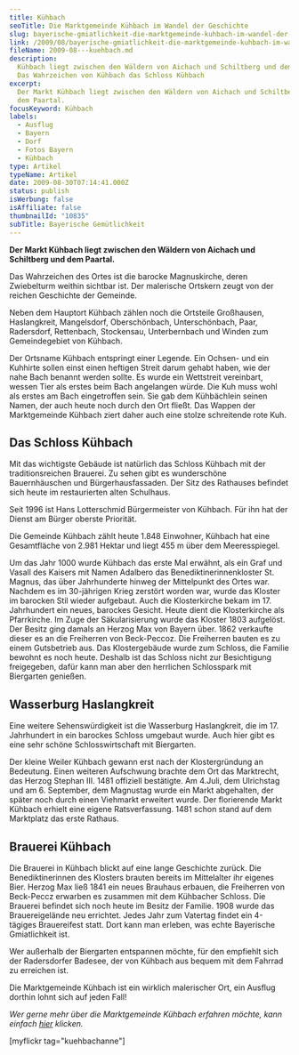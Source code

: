 ```yaml
---
title: Kühbach
seoTitle: Die Marktgemeinde Kühbach im Wandel der Geschichte
slug: bayerische-gmiatlichkeit-die-marktgemeinde-kuhbach-im-wandel-der-geschichte
link: /2009/08/bayerische-gmiatlichkeit-die-marktgemeinde-kuhbach-im-wandel-der-geschichte/
fileName: 2009-08---kuehbach.md
description:
  Kühbach liegt zwischen den Wäldern von Aichach und Schiltberg und dem Paartal.
  Das Wahrzeichen von Kühbach das Schloss Kühbach
excerpt:
  Der Markt Kühbach liegt zwischen den Wäldern von Aichach und Schiltberg und
  dem Paartal.
focusKeyword: Kühbach
labels:
  - Ausflug
  - Bayern
  - Dorf
  - Fotos Bayern
  - Kühbach
type: Artikel
typeName: Artikel
date: 2009-08-30T07:14:41.000Z
status: publish
isWerbung: false
isAffiliate: false
thumbnailId: "10835"
subTitle: Bayerische Gemütlichkeit
---
```


<strong>Der Markt Kühbach liegt zwischen den Wäldern von Aichach und Schiltberg
und dem Paartal. </strong>

Das Wahrzeichen des Ortes ist die barocke Magnuskirche, deren Zwiebelturm
weithin sichtbar ist. Der malerische Ortskern zeugt von der reichen Geschichte
der Gemeinde.

Neben dem Hauptort Kühbach zählen noch die Ortsteile Großhausen, Haslangkreit,
Mangelsdorf, Oberschönbach, Unterschönbach, Paar, Radersdorf, Rettenbach,
Stockensau, Unterbernbach und Winden zum Gemeindegebiet von Kühbach.

Der Ortsname Kühbach entspringt einer Legende. Ein Ochsen- und ein Kuhhirte
sollen einst einen heftigen Streit darum gehabt haben, wie der nahe Bach benannt
werden sollte. Es wurde ein Wettstreit vereinbart, wessen Tier als erstes beim
Bach angelangen würde. Die Kuh muss wohl als erstes am Bach eingetroffen sein.
Sie gab dem Kühbächlein seinen Namen, der auch heute noch durch den Ort fließt.
Das Wappen der Marktgemeinde Kühbach ziert daher auch eine stolze schreitende
rote Kuh.

## Das Schloss Kühbach

Mit das wichtigste Gebäude ist natürlich das Schloss Kühbach mit der
traditionsreichen Brauerei. Zu sehen gibt es wunderschöne Bauernhäuschen und
Bürgerhausfassaden. Der Sitz des Rathauses befindet sich heute im restaurierten
alten Schulhaus.

Seit 1996 ist Hans Lotterschmid Bürgermeister von Kühbach. Für ihn hat der
Dienst am Bürger oberste Priorität.

Die Gemeinde Kühbach zählt heute 1.848 Einwohner, Kühbach hat eine Gesamtfläche
von 2.981 Hektar und liegt 455 m über dem Meeresspiegel.

Um das Jahr 1000 wurde Kühbach das erste Mal erwähnt, als ein Graf und Vasall
des Kaisers mit Namen Adalbero das Benediktinerinnenkloster St. Magnus, das über
Jahrhunderte hinweg der Mittelpunkt des Ortes war. Nachdem es im 30-jährigen
Krieg zerstört worden war, wurde das Kloster im barocken Stil wieder aufgebaut.
Auch die Klosterkirche bekam im 17. Jahrhundert ein neues, barockes Gesicht.
Heute dient die Klosterkirche als Pfarrkirche. Im Zuge der Säkularisierung wurde
das Kloster 1803 aufgelöst. Der Besitz ging damals an Herzog Max von Bayern
über. 1862 verkaufte dieser es an die Freiherren von Beck-Peccoz. Die Freiherren
bauten es zu einem Gutsbetrieb aus. Das Klostergebäude wurde zum Schloss, die
Familie bewohnt es noch heute. Deshalb ist das Schloss nicht zur Besichtigung
freigegeben, dafür kann man aber den herrlichen Schlosspark mit Biergarten
genießen.

## Wasserburg Haslangkreit

Eine weitere Sehenswürdigkeit ist die Wasserburg Haslangkreit, die im 17.
Jahrhundert in ein barockes Schloss umgebaut wurde. Auch hier gibt es eine sehr
schöne Schlosswirtschaft mit Biergarten.

Der kleine Weiler Kühbach gewann erst nach der Klostergründung an Bedeutung.
Einen weiteren Aufschwung brachte dem Ort das Marktrecht, das Herzog Stephan
III. 1481 offiziell bestätigte. Am 4.Juli, dem Ulrichstag und am 6. September,
dem Magnustag wurde ein Markt abgehalten, der später noch durch einen Viehmarkt
erweitert wurde. Der florierende Markt Kühbach erhielt eine eigene
Ratsverfassung. 1481 schon stand auf dem Marktplatz das erste Rathaus.

## Brauerei Kühbach

Die Brauerei in Kühbach blickt auf eine lange Geschichte zurück. Die
Benediktinerinnen des Klosters brauten bereits im Mittelalter ihr eigenes Bier.
Herzog Max ließ 1841 ein neues Brauhaus erbauen, die Freiherren von Beck-Peccz
erwarben es zusammen mit dem Kühbacher Schloss. Die Brauerei befindet sich noch
heute im Besitz der Familie. 1908 wurde das Brauereigelände neu errichtet. Jedes
Jahr zum Vatertag findet ein 4-tägiges Brauereifest statt. Dort kann man
erleben, was echte Bayerische Gmiatlichkeit ist.

Wer außerhalb der Biergarten entspannen möchte, für den empfiehlt sich der
Radersdorfer Badesee, der von Kühbach aus bequem mit dem Fahrrad zu erreichen
ist.

Die Marktgemeinde Kühbach ist ein wirklich malerischer Ort, ein Ausflug dorthin
lohnt sich auf jeden Fall!

<em>Wer gerne mehr über die Marktgemeinde Kühbach erfahren möchte, kann einfach
<a title="Kuehbach" href="http://schiltberg.vg-kuehbach.de/?id=0,2" target="_blank" rel="noopener">hier</a>
klicken.</em>

[myflickr tag="kuehbachanne"]

&nbsp;

<span style="text-decoration: underline;"></span>
